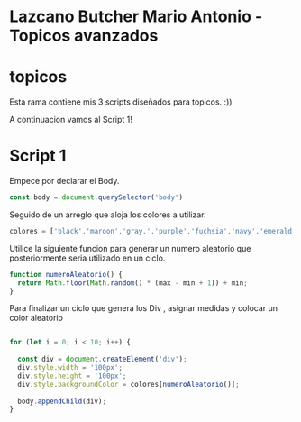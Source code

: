 # Lazcano Butcher Mario Antonio - Topicos avanzados 

# topicos
Esta rama contiene mis 3 scripts diseñados para topicos. :))

A continuacion vamos al Script 1! 

# Script 1

Empece por declarar el Body.

``` Javascript
const body = document.querySelector('body')

```

Seguido de un arreglo que aloja los colores a utilizar. 

``` Javascript
colores = ['black','maroon','gray,','purple','fuchsia','navy','emerald','yellow','aquamarine']

```
Utilice la siguiente funcion para generar un numero aleatorio que posteriormente seria utilizado en un ciclo.

``` Javascript
function numeroAleatorio() {
  return Math.floor(Math.random() * (max - min + 1)) + min;
}

```
Para finalizar un ciclo que genera los Div , asignar medidas y colocar un color aleatorio
``` Javascript

for (let i = 0; i < 10; i++) {
  
  const div = document.createElement('div');
  div.style.width = '100px';
  div.style.height = '100px';
  div.style.backgroundColor = colores[numeroAleatorio()];
  
  body.appendChild(div);
}
```
